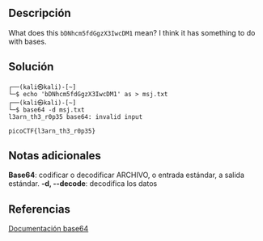 ## Descripción
What does this `bDNhcm5fdGgzX3IwcDM1` mean? I think it has something to do with bases.

## Solución
```bash()
┌──(kali㉿kali)-[~]
└─$ echo 'bDNhcm5fdGgzX3IwcDM1' as > msj.txt 
┌──(kali㉿kali)-[~]
└─$ base64 -d msj.txt             
l3arn_th3_r0p35 base64: invalid input

picoCTF{l3arn_th3_r0p35}
```

## Notas adicionales
<b>Base64</b>: codificar o decodificar ARCHIVO, o entrada estándar, a salida estándar.
<b>-d, --decode</b>:  decodifica los datos

## Referencias 
[Documentación base64](https://www.gnu.org/software/coreutils/base64)
